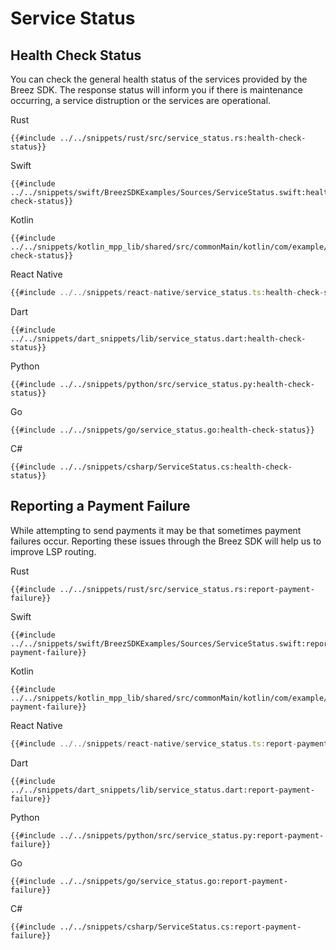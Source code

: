 # Service Status

## Health Check Status

You can check the general health status of the services provided by the Breez SDK. 
The response status will inform you if there is maintenance occurring, a service distruption or the services are operational.

<custom-tabs category="lang">
<div slot="title">Rust</div>
<section>

```rust,ignore
{{#include ../../snippets/rust/src/service_status.rs:health-check-status}}
```
</section>

<div slot="title">Swift</div>
<section>

```swift,ignore
{{#include ../../snippets/swift/BreezSDKExamples/Sources/ServiceStatus.swift:health-check-status}}
```
</section>

<div slot="title">Kotlin</div>
<section>

```kotlin,ignore
{{#include ../../snippets/kotlin_mpp_lib/shared/src/commonMain/kotlin/com/example/kotlinmpplib/ServiceStatus.kt:health-check-status}}
```
</section>

<div slot="title">React Native</div>
<section>

```typescript
{{#include ../../snippets/react-native/service_status.ts:health-check-status}}
```
</section>

<div slot="title">Dart</div>
<section>

```dart,ignore
{{#include ../../snippets/dart_snippets/lib/service_status.dart:health-check-status}}
```
</section>

<div slot="title">Python</div>
<section>

```python,ignore
{{#include ../../snippets/python/src/service_status.py:health-check-status}}
```
</section>

<div slot="title">Go</div>
<section>

```go,ignore
{{#include ../../snippets/go/service_status.go:health-check-status}}
```
</section>

<div slot="title">C#</div>
<section>

```cs,ignore
{{#include ../../snippets/csharp/ServiceStatus.cs:health-check-status}}
```
</section>
</custom-tabs>

## Reporting a Payment Failure

While attempting to send payments it may be that sometimes payment failures occur. Reporting these issues through the Breez SDK will help us to improve LSP routing.

<custom-tabs category="lang">
<div slot="title">Rust</div>
<section>

```rust,ignore
{{#include ../../snippets/rust/src/service_status.rs:report-payment-failure}}
```
</section>

<div slot="title">Swift</div>
<section>

```swift,ignore
{{#include ../../snippets/swift/BreezSDKExamples/Sources/ServiceStatus.swift:report-payment-failure}}
```
</section>

<div slot="title">Kotlin</div>
<section>

```kotlin,ignore
{{#include ../../snippets/kotlin_mpp_lib/shared/src/commonMain/kotlin/com/example/kotlinmpplib/ServiceStatus.kt:report-payment-failure}}
```
</section>

<div slot="title">React Native</div>
<section>

```typescript
{{#include ../../snippets/react-native/service_status.ts:report-payment-failure}}
```
</section>

<div slot="title">Dart</div>
<section>

```dart,ignore
{{#include ../../snippets/dart_snippets/lib/service_status.dart:report-payment-failure}}
```
</section>

<div slot="title">Python</div>
<section>

```python,ignore
{{#include ../../snippets/python/src/service_status.py:report-payment-failure}}
```
</section>

<div slot="title">Go</div>
<section>

```go,ignore
{{#include ../../snippets/go/service_status.go:report-payment-failure}}
```
</section>

<div slot="title">C#</div>
<section>

```cs,ignore
{{#include ../../snippets/csharp/ServiceStatus.cs:report-payment-failure}}
```
</section>
</custom-tabs>
